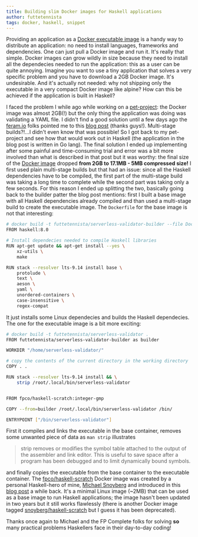 ```yaml
---
title: Building slim Docker images for Haskell applications
author: futtetennista
tags: docker, haskell, snippet
---
```


Providing an application as a [Docker executable image](https://www.infoq.com/articles/docker-executable-images)
is a handy way to distribute an application: no need to install languages, frameworks
and dependencies. One can just pull a Docker image and run it. It's really that simple.
Docker images can grow wildly in size because they need to install all the dependecies
needed to run the application: this as a user can be quite annoying.
Imagine you want to use a tiny application that solves a very specific problem and
you have to download a 2GB Docker image. It's undesirable. And it's actually not
needed: why not shipping only the executable in a very compact Docker image like
alpine? How can this be achieved if the application is built in Haskell?

<!--more-->

I faced the problem I while ago while working on a
[pet-project](https://github.com/futtetennista/ServerlessValidator): the Docker
image was almost 2GB(!) but the only thing the application was doing was validating
a YAML file. I didn't find a good solution until a few days ago the [feram.io](http://feram.io/)
folks pointed me to this [blog post](https://blog.alexellis.io/mutli-stage-docker-builds/)
(thanks guys!). Multi-stage builds?!…I didn't even know that was possible! So I
got back to my pet-project and see how that would work out
in Haskell (the application in the blog post is written in Go lang).
The final solution I ended up implementing after some painful and time-consuming
trial and error was a bit more involved than what is described in that post but
it was worthy: the final size of the [Docker image](https://hub.docker.com/r/futtetennista/serverless-validator/)
dropped **from 2GB to 17.1MB - 5MB compressed size!**
I first used plain multi-stage builds but that had an
issue: since all the Haskell dependencies have to be compiled, the first part of
the multi-stage build was taking a long time to complete while the second part was
taking only a few seconds. For this reason I ended up splitting the two, basically
going back to the builder patter the blog post mentions: first I built a base image
with all Haskell dependencies already compiled and than used a multi-stage build
to create the executable image. The `Dockerfile` for the base image is not that
interesting:

``` bash
# docker build -t futtetennista/serverless-validator-builder --file Dockerfile.builder .
FROM haskell:8.0

# Install dependecies needed to compile Haskell libraries
RUN apt-get update && apt-get install --yes \
    xz-utils \
    make

RUN stack --resolver lts-9.14 install base \
    protolude \
    text \
    aeson \
    yaml \
    unordered-containers \
    case-insensitive \
    regex-compat

```

It just installs some Linux dependecies and builds the Haskell dependecies.
The one for the executable image is a bit more exciting:

``` bash
# docker build -t futtetennista/serverless-validator .
FROM futtetennista/serverless-validator-builder as builder

WORKDIR "/home/serverless-validator/"

# copy the contents of the current directory in the working directory
COPY . .

RUN stack --resolver lts-9.14 install && \
    strip /root/.local/bin/serverless-validator


FROM fpco/haskell-scratch:integer-gmp

COPY --from=builder /root/.local/bin/serverless-validator /bin/

ENTRYPOINT ["/bin/serverless-validator"]
```

First it compiles and links the executable in the base container, removes some
unwanted piece of data as `man strip` illustrates

> strip removes or modifies the symbol table attached to the output of the assembler
>       and link editor. This is useful to save space after a program has been debugged
>       and to limit dynamically bound symbols.

and finally copies the executable from the base container to the executable container.
The [fpco/haskell-scratch](https://hub.docker.com/r/fpco/haskell-scratch/) Docker
image was created by a personal Haskell-hero of mine, [Michael Snoyberg](https://twitter.com/snoyberg)
and introduced in this [blog post](https://www.fpcomplete.com/blog/2015/05/haskell-web-server-in-5mb)
a while back. It's a minimal Linux image (~2MB) that can be used as a base image
to run Haskell applications; the image hasn't been updated in two years but it
still works flawlessly (there is another Docker image tagged
[snoyberg/haskell-scratch](https://hub.docker.com/r/snoyberg/haskell-scratch/) but
I guess it has been deprecated).

Thanks once again to Michael and the FP Complete folks for solving **so** many
practical problems Haskellers face in their day-to-day coding!
